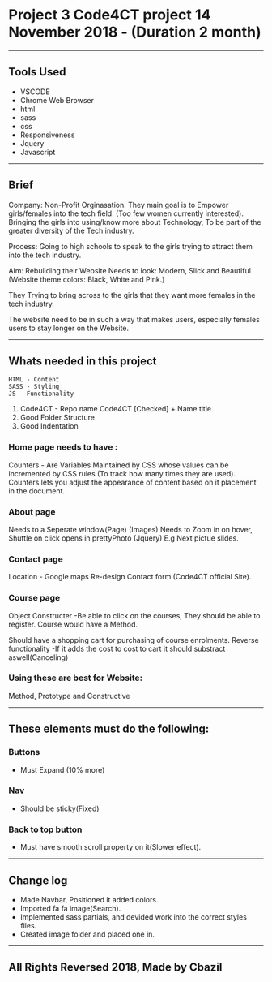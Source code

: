 # Project 3 Code4CT project 14 November 2018 -  (Duration 2 month)

---

## Tools Used
- VSCODE
- Chrome Web Browser
- html
- sass
- css
- Responsiveness
- Jquery
- Javascript

---

## Brief
Company: Non-Profit Orginasation. They main goal is to Empower girls/females into the tech field. (Too few women currently interested).
Bringing the girls into using/know more about  Technology, To be part of the greater diversity of the Tech industry.

Process: Going to high schools to speak to the girls trying to attract them into the tech industry.

Aim: Rebuilding their Website 
Needs to look: Modern, Slick and Beautiful (Website theme colors: Black, White and Pink.)

They Trying to bring across to the girls that they want more females in the tech industry.

The website need to be in such a way that makes users, especially females users to stay longer on the Website.

---

## Whats needed in this project
 
    HTML - Content
    SASS - Styling 
    JS - Functionality

1. Code4CT - Repo name Code4CT [Checked] + Name title
2. Good Folder Structure
3. Good Indentation

### Home page needs to have :
Counters - Are Variables Maintained by CSS whose values can be incremented by CSS rules (To track how many times they are used). Counters lets you adjust the appearance of content based on it placement in the document.

### About page 
Needs to a Seperate window(Page)
(Images) Needs to Zoom in on hover, Shuttle on click opens in prettyPhoto (Jquery) E.g Next pictue slides.

### Contact page
Location - Google maps
Re-design Contact form (Code4CT official Site).

### Course page
Object Constructer
-Be able to click on the courses, They should be able to register.
Course would have a Method.

Should have a shopping cart for purchasing of course enrolments.
Reverse functionality
-If it adds the cost to cost to cart it should substract aswell(Canceling)

### Using these are best for Website: 
Method, Prototype and Constructive

---

## These elements must do the following:

### Buttons
- Must Expand (10% more)

### Nav 
- Should be sticky(Fixed)

### Back to top button
- Must have smooth scroll property on it(Slower effect).

---
## Change log
- Made Navbar, Positioned it added colors.
- Imported fa fa image(Search).
- Implemented sass partials, and devided work into the correct styles files.
- Created image folder and placed one in.

---

## All Rights Reversed 2018, Made by Cbazil